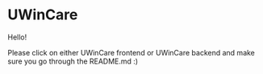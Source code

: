 # UWinCare

Hello! 

Please click on either UWinCare frontend or UWinCare backend and make sure you go through the README.md :)
